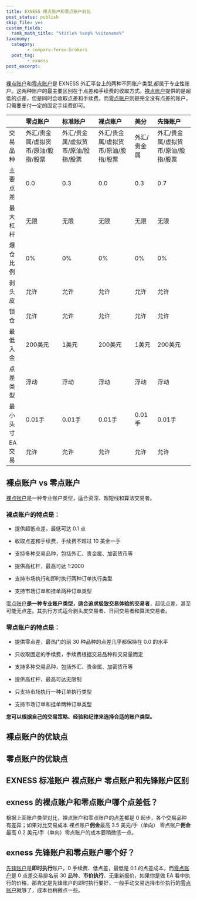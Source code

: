 ```yaml
---
title: EXNESS 裸点账户和零点账户对比
post_status: publish
skip_file: yes
custom_fields:
  rank_math_title: "%title% %sep% %sitename%"
taxonomy:
  category:
        - compare-forex-brokers
  post_tag:
        - exness
post_excerpt: 
---
```

[裸点账户](https://www.ifttt.fun/go/exness-mt4-luo)和[零点账户](https://www.ifttt.fun/go/exness-mt4-zero)是 EXNESS 外汇平台上的两种不同账户类型,都属于专业性账户。这两种账户的最主要区别在于点差和手续费的收取方式。[裸点账户](https://www.ifttt.fun/go/exness-mt4-luo)提供的是超低的点差，但是同时会收取点差和手续费。而[零点账户](https://www.ifttt.fun/go/exness-mt4-zero)则是完全没有点差的账户，只需要支付一定的固定手续费即可。

|  | 零点账户 | 标准账户 | 裸点账户 | 美分 | 先锋账户 |
| :--- | :--- | :--- | :--- | :--- | :--- |
| 交易品种 | 外汇/贵金属/虚拟货币/原油/股指/股票 | 外汇/贵金属/虚拟货币/原油/股指/股票 | 外汇/贵金属/虚拟货币/原油/股指/股票 | 外汇/贵金属 | 外汇/贵金属/虚拟货币/原油/股指/股票 |
| 主要点差 | 0.0 | 0.3 | 0.0 | 0.3 | 0.7 |
| 最大杠杆 | 无限 | 无限 | 无限 | 无限 | 无限 |
| 爆仓比例 | 0% | 0% | 0% | 0% | 0% |
| 剥头皮 | 允许 | 允许 | 允许 | 允许 | 允许 |
| 锁仓 | 允许 | 允许 | 允许 | 允许 | 允许 |
| 最低入金 | 200美元 | 1美元 | 200美元 | 1美元 | 200美元 |
| 点差类型 | 浮动 | 浮动 | 浮动 | 浮动 | 浮动 |
| 最小头寸 | 0.01手 | 0.01手 | 0.01手 | 0.01手 | 0.01手 |
| EA交易 | 允许 | 允许 | 允许 | 允许 | 允许 |

## 裸点账户 vs 零点账户

[裸点账户](https://www.ifttt.fun/go/exness-mt4-luo)是一种专业账户类型，适合资深、超短线和算法交易者。

### 裸点账户的特点是：

* 提供超低点差，最低可达 0.1 点

* 收取点差和手续费，手续费不超过 10 美金一手

* 支持多种交易品种，包括外汇、贵金属、加密货币等

* 提供高杠杆，最高可达 1:2000

* 支持市场执行和即时执行两种订单执行类型

* 支持市场订单和挂单两种订单类型

[零点账户](https://www.ifttt.fun/go/exness-mt4-zero)**是一种专业账户类型，适合追求极致交易体验的交易者**，超低点差，甚至可能无点差。其执行方式适合剥头皮交易者、日间交易者和算法交易者。

### 零点账户的特点是：

* 提供零点差，最热门的前 30 种品种的点差几乎都保持在 0.0 的水平

* 只收取固定的手续费，手续费根据交易品种和交易量而定

* 支持多种交易品种，包括外汇、贵金属、加密货币等

* 提供高杠杆，最高可达无限制

* 只支持市场执行一种订单执行类型

* 支持市场订单和挂单两种订单类型

**您可以根据自己的交易策略、经验和纪律来选择合适的账户类型。**

## 裸点账户的优缺点

## 零点账户的优缺点

## EXNESS 标准账户 裸点账户 零点账户和先锋账户区别

## exness 的裸点账户和零点账户哪个点差低？

根据上面账户类型对比，裸点账户和零点账户的点差都是 0 起步，各个交易品种有差异；如果对比交易成本 裸点账户**佣金**最高 3.5 美元/手（单向） 零点账户**佣金**最高 0.2 美元/手（单向）零点账户的成本要稍微低一点。

## exness 先锋账户和零点账户哪个好？

[先锋账户](https://www.ifttt.fun/go/exness-mt4-xianfeng)是**即时执行**账户，0 手续费、低点差，最低是 0.1 的点差成本，而[零点账户](https://www.ifttt.fun/go/exness-mt4-zero)是 0 点差交易排名前 30 品种、**市价执行**、无重新报价，如果你是做 EA 看中执行的价格，那肯定是先锋账户的即时执行要好，一般手动交易选择市价执行的[零点账户](https://www.ifttt.fun/go/exness-mt4-zero)就够了，成本也稍微点一些。

